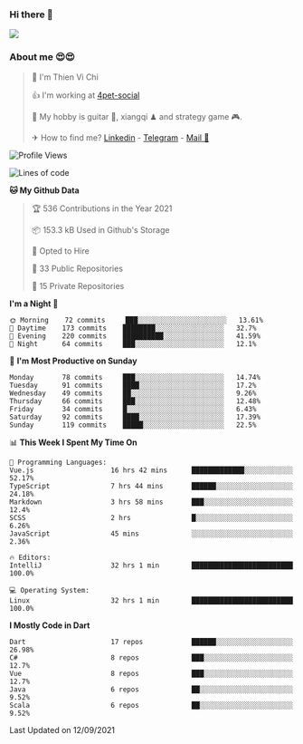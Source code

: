### Hi there 👋
![](https://media1.tenor.com/images/9aa4aee77151757a310fcdb4b8fd2a0a/tenor.gif?itemid=12671405)

### About me 😍😍

> 🙎 I'm Thien Vi Chi
> 
> 👍 I'm working at [4pet-social](https://github.com/4pet-social)
>
> 🥞 My hobby is guitar 🎸, xiangqi ♟ and strategy game 🎮.
> 
> ✈ How to find me? [Linkedin](https://www.linkedin.com/in/tvc12/) - [Telegram](https://t.me/yeutham212) - [Mail 📧](mailto:meomeocf98@gmail.com)
> 

<!--START_SECTION:waka-->
![Profile Views](http://img.shields.io/badge/Profile%20Views-5-blue)

![Lines of code](https://img.shields.io/badge/From%20Hello%20World%20I%27ve%20Written-745887%20lines%20of%20code-blue)

**🐱 My Github Data** 

> 🏆 536 Contributions in the Year 2021
 > 
> 📦 153.3 kB Used in Github's Storage 
 > 
> 💼 Opted to Hire
 > 
> 📜 33 Public Repositories 
 > 
> 🔑 15 Private Repositories  
 > 
**I'm a Night 🦉** 

```text
🌞 Morning    72 commits     ███░░░░░░░░░░░░░░░░░░░░░░   13.61% 
🌆 Daytime    173 commits    ████████░░░░░░░░░░░░░░░░░   32.7% 
🌃 Evening    220 commits    ██████████░░░░░░░░░░░░░░░   41.59% 
🌙 Night      64 commits     ███░░░░░░░░░░░░░░░░░░░░░░   12.1%

```
📅 **I'm Most Productive on Sunday** 

```text
Monday       78 commits     ███░░░░░░░░░░░░░░░░░░░░░░   14.74% 
Tuesday      91 commits     ████░░░░░░░░░░░░░░░░░░░░░   17.2% 
Wednesday    49 commits     ██░░░░░░░░░░░░░░░░░░░░░░░   9.26% 
Thursday     66 commits     ███░░░░░░░░░░░░░░░░░░░░░░   12.48% 
Friday       34 commits     █░░░░░░░░░░░░░░░░░░░░░░░░   6.43% 
Saturday     92 commits     ████░░░░░░░░░░░░░░░░░░░░░   17.39% 
Sunday       119 commits    █████░░░░░░░░░░░░░░░░░░░░   22.5%

```


📊 **This Week I Spent My Time On** 

```text
💬 Programming Languages: 
Vue.js                   16 hrs 42 mins      █████████████░░░░░░░░░░░░   52.17% 
TypeScript               7 hrs 44 mins       ██████░░░░░░░░░░░░░░░░░░░   24.18% 
Markdown                 3 hrs 58 mins       ███░░░░░░░░░░░░░░░░░░░░░░   12.4% 
SCSS                     2 hrs               █░░░░░░░░░░░░░░░░░░░░░░░░   6.26% 
JavaScript               45 mins             ░░░░░░░░░░░░░░░░░░░░░░░░░   2.36%

🔥 Editors: 
IntelliJ                 32 hrs 1 min        █████████████████████████   100.0%

💻 Operating System: 
Linux                    32 hrs 1 min        █████████████████████████   100.0%

```

**I Mostly Code in Dart** 

```text
Dart                     17 repos            ██████░░░░░░░░░░░░░░░░░░░   26.98% 
C#                       8 repos             ███░░░░░░░░░░░░░░░░░░░░░░   12.7% 
Vue                      8 repos             ███░░░░░░░░░░░░░░░░░░░░░░   12.7% 
Java                     6 repos             ██░░░░░░░░░░░░░░░░░░░░░░░   9.52% 
Scala                    6 repos             ██░░░░░░░░░░░░░░░░░░░░░░░   9.52%

```



 Last Updated on 12/09/2021
<!--END_SECTION:waka-->